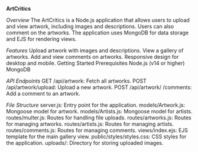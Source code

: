 **ArtCritics**

*Overview*
The ArtCritics is a Node.js application that allows users to upload and view artwork, including images and descriptions. Users can also comment on the artworks. The application uses MongoDB for data storage and EJS for rendering views.

*Features*
Upload artwork with images and descriptions.
View a gallery of artworks.
Add and view comments on artworks.
Responsive design for desktop and mobile.
Getting Started
Prerequisites
Node.js (v14 or higher)
MongoDB

*API Endpoints*
GET /api/artwork: Fetch all artworks.
POST /api/artwork/upload: Upload a new artwork.
POST /api/artwork/
/comments: Add a comment to an artwork.

*File Structure*
server.js: Entry point for the application.
models/Artwork.js: Mongoose model for artwork.
models/Artists.js: Mongoose model for artists.
routes/multer.js: Routes for handling file uploads.
routes/artworks.js: Routes for managing artworks.
routes/artists.js: Routes for managing artists.
routes/comments.js: Routes for managing comments.
views/index.ejs: EJS template for the main gallery view.
public/styles/styles.css: CSS styles for the application.
uploads/: Directory for storing uploaded images.

